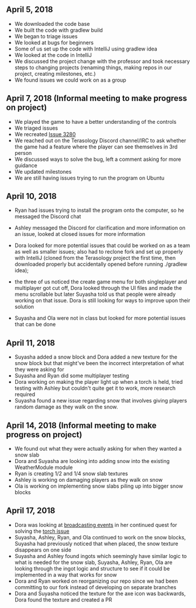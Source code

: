 ## April 5, 2018 
* We downloaded the code base
* We built the code with gradlew build
* We began to triage issues 
* We looked at bugs for beginners
* Some of us set up the code with IntelliJ using gradlew idea
* We looked at the code in IntelliJ
* We discussed the project change with the professor and took necessary steps to changing projects (renaming things, making repos in our project, creating milestones, etc.)
* We found issues we could work on as a group

## April 7, 2018 (Informal meeting to make progress on project)
* We played the game to have a better understanding of the controls
* We triaged issues 
* We recreated [Issue 3280](https://github.com/MovingBlocks/Terasology/issues/3280)
* We reached out on the Terasology Discord channel/IRC to ask whether the game had a feature where the player can see themselves in 3rd person
* We discussed ways to solve the bug, left a comment asking for more guidance
* We updated milestones
* We are still having issues trying to run the program on Ubuntu

## April 10, 2018 
* Ryan had issues trying to install the program onto the computer, so he messaged the Discord chat
* Ashley messaged the Discord for clarification and more information on an issue, looked at closed issues for more information
* Dora looked for more potential issues that could be worked on as a team as well as smaller issues; also had to reclone fork and set up properly with IntelliJ (cloned from the Terasology project the first time, then downloaded properly but accidentally opened before running ./gradlew idea); 
* the three of us noticed the create game menu for both singleplayer and multiplayer got cut off, Dora looked through the UI files and made the menu scrollable but later Suyasha told us that people were already working on that issue. Dora is still looking for ways to improve upon their solution

* Suyasha and Ola were not in class but looked for more potential issues that can be done

## April 11, 2018
* Suyasha added a snow block and Dora added a new texture for the snow block but that might've been the incorrect interpretation of what they were asking for
* Suyasha and Ryan did some multiplayer testing
* Dora working on making the player light up when a torch is held, tried testing with Ashley but couldn't quite get it to work, more research required
* Suyasha found a new issue regarding snow that involves giving players random damage as they walk on the snow.

## April 14, 2018 (Informal meeting to make progress on project)
* We found out what they were actually asking for when they wanted a snow slab
* Dora and Suyasha are looking into adding snow into the existing WeatherModule module
* Ryan is creating 1/2 and 1/4 snow slab textures 
* Ashley is working on damaging players as they walk on snow
* Ola is working on implementing snow slabs piling up into bigger snow blocks

## April 17, 2018
* Dora was looking at [broadcasting events](https://metaterasology.github.io/docs/developing/networkMultiplayer/networkEvents.html#broadcastevent) in her continued quest for solving the [torch issue](https://github.com/MovingBlocks/Terasology/issues/3280)
* Suyasha, Ashley, Ryan, and Ola continued to work on the snow blocks, Suyasha had previously noticed that when placed, the snow texture disappears on one side
* Suyasha and Ashley found ingots which seemingly have similar logic to what is needed for the snow slab, Suyasha, Ashley, Ryan, Ola are looking through the ingot logic and structure to see if it could be implemented in a way that works for snow
* Dora and Ryan worked on reorganizing our repo since we had been committing to our fork instead of developing on separate branches
* Dora and Suyasha noticed the texture for the axe icon was backwards, Dora found the texture and created a PR
